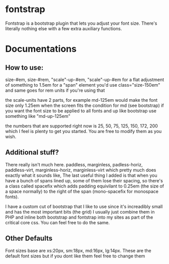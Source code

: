 # fontstrap
Fontstrap is a bootstrap plugin that lets you adjust your font size. There's literally nothing else with a few extra auxiliary functions.

<h1>Documentations</h1>
<h2>How to use:</h2>
<p>size-#em, size-#rem, "scale"-up-#em, "scale"-up-#em for a flat adjustment of something to 1.5em for a "span" element you'd use class="size-150em" and same goes for rem units if you're using that</p>
<p>the scale-units have 2 parts, for example md-125em would make the font size only 1.25em when the screen fits the condition for md (see bootstrap) if you want the font size to be applied to all fonts and up like bootstrap use something like "md-up-125em"</p>
<p>the numbers that are supported right now is 25, 50, 75, 125, 150, 172, 200 which I feel is plenty to get you started. You are free to modify them as you wish.</p>

<h2>Additional stuff?</h2>
<p>There really isn't much here. paddless, marginless, padless-horiz, paddless-virt, marginless-horiz, marginless-virt which pretty much does exactly what it sounds like, The last useful thing I added is that when you have a bunch of spans lined up, some of them lose their spacing, so there's a class called spacefix which adds padding equivilant to 0.25em (the size of a space normally) to the right of the span (mono-spacefix for monospace fonts). </p>
<p>I have a custom cut of bootstrap that I like to use since it's increadibly small and has the most important bits (the grid) I usually just combine them in PHP and inline both bootstrap and fontstrap into my sites as part of the critical core css. You can feel free to do the same.</p>

<h2>Other Defaults</h2>
<p>Font sizes base are xs:20px, sm:18px, md:16px, lg:14px. These are the default font sizes but if you dont like them feel free to change them </p>